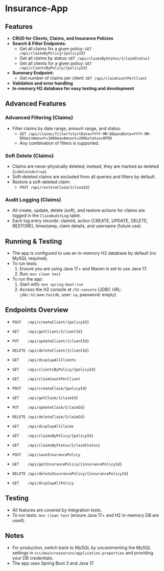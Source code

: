 # Insurance-App

## Features

- **CRUD for Clients, Claims, and Insurance Policies**
- **Search & Filter Endpoints:**
  - Get all claims for a given policy: `GET /api/claimsByPolicy/{policyId}`
  - Get all claims by status: `GET /api/claimsByStatus/{claimStatus}`
  - Get all clients for a given policy: `GET /api/clientsByPolicy/{policyId}`
- **Summary Endpoint:**
  - Get number of claims per client: `GET /api/claimCountPerClient`
- **Validation and error handling**
- **In-memory H2 database for easy testing and development**

## Advanced Features

### Advanced Filtering (Claims)
- Filter claims by date range, amount range, and status:
  - `GET /api/claims/filter?startDate=YYYY-MM-DD&endDate=YYYY-MM-DD&minAmount=100&maxAmount=200&status=OPEN`
  - Any combination of filters is supported.

### Soft Delete (Claims)
- Claims are never physically deleted; instead, they are marked as deleted (`isDeleted=true`).
- Soft-deleted claims are excluded from all queries and filters by default.
- Restore a soft-deleted claim:
  - `POST /api/restoreClaim/{claimId}`

### Audit Logging (Claims)
- All create, update, delete (soft), and restore actions for claims are logged in the `ClaimAuditLog` table.
- Each log entry records: claimId, action (CREATE, UPDATE, DELETE, RESTORE), timestamp, claim details, and username (future use).

## Running & Testing

- The app is configured to use an in-memory H2 database by default (no MySQL required).
- To run tests:
  1. Ensure you are using Java 17+ and Maven is set to use Java 17.
  2. Run: `mvn clean test`
- To run the app:
  1. Start with: `mvn spring-boot:run`
  2. Access the H2 console at `/h2-console` (JDBC URL: `jdbc:h2:mem:testdb`, user: `sa`, password: empty)

## Endpoints Overview

- `POST   /api/createClient/{policyId}`
- `GET    /api/getClient/{clientId}`
- `PUT    /api/updateClient/{clientId}`
- `DELETE /api/deleteClient/{clientId}`
- `GET    /api/displayAllClients`
- `GET    /api/clientsByPolicy/{policyId}`
- `GET    /api/claimCountPerClient`

- `POST   /api/createClaim/{policyId}`
- `GET    /api/getClaim/{claimId}`
- `PUT    /api/updateClaim/{claimId}`
- `DELETE /api/deleteClaim/{claimId}`
- `GET    /api/displayAllClaims`
- `GET    /api/claimsByPolicy/{policyId}`
- `GET    /api/claimsByStatus/{claimStatus}`

- `POST   /api/saveInsurancePolicy`
- `GET    /api/getInsurancePolicy/{insurancePolicyId}`
- `DELETE /api/deleteInsurancePolicy/{insurancePolicyId}`
- `GET    /api/displayAllPolicy`

## Testing
- All features are covered by integration tests.
- To run tests: `mvn clean test` (ensure Java 17+ and H2 in-memory DB are used).

## Notes
- For production, switch back to MySQL by uncommenting the MySQL settings in `src/main/resources/application.properties` and providing your DB credentials.
- The app uses Spring Boot 3 and Java 17.
